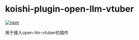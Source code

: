 # koishi-plugin-open-llm-vtuber

[![npm](https://img.shields.io/npm/v/koishi-plugin-open-llm-vtuber?style=flat-square)](https://www.npmjs.com/package/koishi-plugin-open-llm-vtuber)

用于接入open-llm-vtuber的插件
